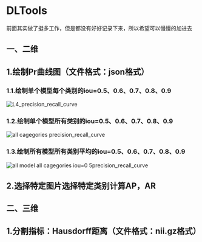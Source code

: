 # DLTools
前面其实做了挺多工作，但是都没有好好记录下来，所以希望可以慢慢的加进去
## 一、二维
## 1.绘制Pr曲线图（文件格式：json格式）

### 1.1.绘制单个模型每个类别的iou=0.5、0.6、0.7、0.8、0.9
![L4_precision_recall_curve](https://github.com/ThreeStones1029/EvaluationTools/assets/121242370/e6c66c3f-e412-424c-b001-1e89c8cbb669)

### 1.2.绘制单个模型所有类别的iou=0.5、0.6、0.7、0.8、0.9
![all cagegories precision_recall_curve](https://github.com/ThreeStones1029/EvaluationTools/assets/121242370/be9f921e-90b0-49e4-b16a-5dc728560628)

### 1.3.绘制所有模型所有类别平均的iou=0.5、0.6、0.7、0.8、0.9
![all model all cagegories iou=0 5precision_recall_curve](https://github.com/ThreeStones1029/EvaluationTools/assets/121242370/78995445-8478-4056-9582-992364930851)

## 2.选择特定图片选择特定类别计算AP，AR

## 二、三维
## 1.分割指标：Hausdorff距离（文件格式：nii.gz格式）

